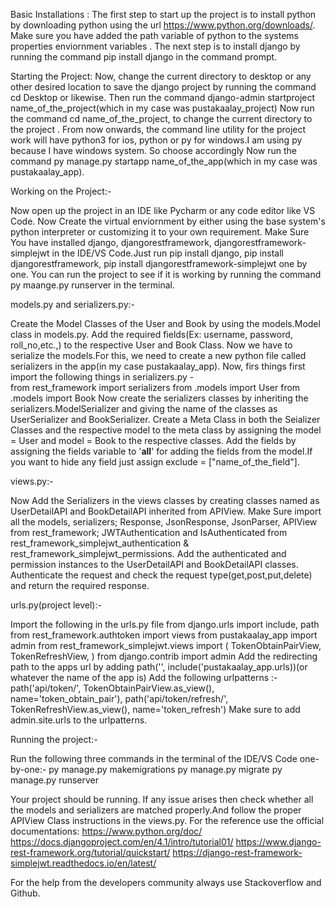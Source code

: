 Basic Installations :
The first step to start up the project is to install python by downloading python using the url https://www.python.org/downloads/.
Make sure you have added the path variable of python to the systems properties enviornment variables .
The next step is to install django by running the command pip install django in the command prompt.

Starting the Project:
Now, change the current directory to desktop or any other desired location to save the django project by running the command cd Desktop or likewise.
Then run the command django-admin startproject name_of_the_project(which in my case was pustakaalay_project)
Now run the command cd name_of_the_project, to change the current directory to the project .
From now onwards, the command line utility for the project work will have python3 for ios, python or py for windows.I am using py because I have windows system. So choose accordingly
Now run the command py manage.py startapp name_of_the_app(which in my case was pustakaalay_app).

Working on the Project:-

Now open up the project in an IDE like Pycharm or any code editor like VS Code.
Now Create the virtual enviornment by either using the base system's python interpreter or customizing it to your own requirement.
Make Sure You have installed django, djangorestframework, djangorestframework-simplejwt in the IDE/VS Code.Just run pip install django, pip install djangorestframework, pip install djangorestframework-simplejwt one by one.
You can run the project to see if it is working by running the command py maange.py runserver in the terminal.

models.py and serializers.py:-

Create the Model Classes of the User and Book by using the models.Model class in models.py. Add the required fields(Ex: username, password, roll_no,etc.,) to the respective User and Book Class.
Now we have to serialize the models.For this, we need to create a new python file called serializers in the app(in my case pustakaalay_app).
Now, firs things first import the following things in serializers.py -  
from rest_framework import serializers
from .models import User 
from .models import Book
Now create the serializers classes by inheriting the serializers.ModelSerializer and giving the name of the classes as UserSerializer and BookSerializer.
Create a Meta Class in both the Seializer Classes and the respective model to the meta class by assigning the model = User and model = Book to the respective classes.
Add the fields by assigning the fields variable to '__all__' for adding the fields from the model.If you want to hide any field just assign exclude = ["name_of_the_field"].

views.py:-

Now Add the Serializers in the views classes by creating classes named as UserDetailAPI and BookDetailAPI inherited from APIView. 
Make Sure import all the models, serializers; Response, JsonResponse, JsonParser, APIView from rest_framework; JWTAuthentication and IsAuthenticated from rest_framework_simplejwt_authentication & rest_framework_simplejwt_permissions.
Add the authenticated and permission instances to the UserDetailAPI and BookDetailAPI classes. Authenticate the request and check the request type(get,post,put,delete) and return the required response.

urls.py(project level):-

Import the following in the urls.py file 
from django.urls import include, path
from rest_framework.authtoken import views
from pustakaalay_app import admin
from rest_framework_simplejwt.views import (
    TokenObtainPairView, 
    TokenRefreshView,
)
from django.contrib import admin
Add the redirecting path to the apps url by adding path('', include('pustakaalay_app.urls))(or whatever the name of the app is)
Add the following urlpatterns :-
path('api/token/', TokenObtainPairView.as_view(), name='token_obtain_pair'),
path('api/token/refresh/', TokenRefreshView.as_view(), name='token_refresh')
Make sure to add admin.site.urls to the urlpatterns.

Running the project:-

Run the following three commands in the terminal of the IDE/VS Code one-by-one:-
py manage.py makemigrations
py manage.py migrate
py manage.py runserver

Your project should be running. If any issue arises then check whether all the models and serializers are matched properly.And follow the proper APIView Class instructions in the views.py.
For the reference use the official documentations:
https://www.python.org/doc/
https://docs.djangoproject.com/en/4.1/intro/tutorial01/
https://www.django-rest-framework.org/tutorial/quickstart/
https://django-rest-framework-simplejwt.readthedocs.io/en/latest/

For the help from the developers community always use Stackoverflow and Github.

